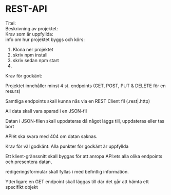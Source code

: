 # REST-API
Titel: 
<br>
Beskrivning av projektet: 
<br>
Krav som är uppfyllda: 
<br>
info om hur projektet byggs och körs:
<br> 
1. Klona ner projektet  <br>
2. skriv npm install  <br>
3. skriv sedan npm start  <br>
4. 

<!-- 1.1 Level 1 and 2: Initiation. <br>
1.2 Level 3 and 4: Intermediate. <br>
1.3 Level 5: Advanced. <br>
1.4 Level 6 and 7: Professional. <br>
-->

Krav för godkänt:

Projektet innehåller minst 4 st. endpoints (GET, POST, PUT & DELETE för en resurs)

Samtliga endpoints skall kunna nås via en REST Client fil (.rest|.http)

All data skall vara sparad i en JSON-fil

Datan i JSON-filen skall uppdateras då något läggs till, uppdateras eller tas bort

APIét ska svara med 404 om datan saknas.




Krav för väl godkänt:
Alla punkter för godkänt är uppfyllda

Ett klient-gränssnitt skall byggas för att anropa API:ets alla olika endpoints och presentera datan, 

redigeringsformulär skall fyllas i med befintlig information.

Ytterligare en GET endpoint skall läggas till där det går att hämta ett specifikt objekt
 
